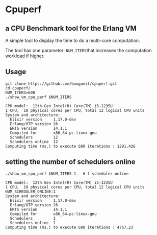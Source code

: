 # Cpuperf

## a CPU Benchmark tool for the Erlang VM

A simple tool to display the time to do a multi-core computation.

The tool has one parameter: `NUM_ITERS`that increases the computation workload if higher.

## Usage
```
git clone https://github.com/bougueil/cpuperf.git
cd cpuperf/
NUM_ITERS=600
./show_vm_cpu_perf $NUM_ITERS

CPU model:  12th Gen Intel(R) Core(TM) i5-1235U
1 CPU,  10 physical cores per CPU, total 12 logical CPU units
System and architecture:
  Elixir version     1.17.0-dev
  Erlang/OTP version 26
  ERTS version       14.1.1
  Compiled for       x86_64-pc-linux-gnu
  Schedulers         12
  Schedulers online  12
Computing time (ms.) to execute 600 iterations : 1291.426
```

## setting the number of schedulers online
```
./show_vm_cpu_perf $NUM_ITERS 1   # 1 scheduler online

CPU model:  12th Gen Intel(R) Core(TM) i5-1235U
1 CPU,  10 physical cores per CPU, total 12 logical CPU units
NUM_SCHEDULER_ONLINE:1
System and architecture:
  Elixir version     1.17.0-dev
  Erlang/OTP version 26
  ERTS version       14.1.1
  Compiled for       x86_64-pc-linux-gnu
  Schedulers         1
  Schedulers online  1
Computing time (ms.) to execute 600 iterations : 4767.23

```
